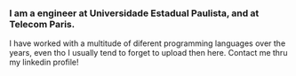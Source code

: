 ### I am a engineer at Universidade Estadual Paulista, and at Telecom Paris. 
I have worked with a multitude of diferent programming languages over the years, even tho I usually tend to forget to upload then here. 
Contact me thru my linkedin profile!

<!--
**GabrielZCipriano/GabrielZCipriano** is a ✨ _special_ ✨ repository because its `README.md` (this file) appears on your GitHub profile.

Here are some ideas to get you started:

- 🔭 I’m currently working on ...
- 🌱 I’m currently learning ...
- 👯 I’m looking to collaborate on ...
- 🤔 I’m looking for help with ...
- 💬 Ask me about ...
- 📫 How to reach me: ...
- 😄 Pronouns: ...
- ⚡ Fun fact: ...
-->
